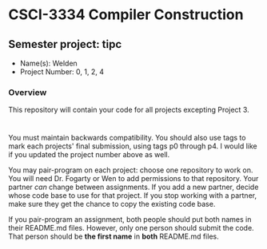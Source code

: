 # CSCI-3334 Compiler Construction
## Semester project: tipc

* Name(s): Welden
* Project Number: 0, 1, 2, 4

### Overview
This repository will contain your code for all projects excepting Project 3.
#
You must maintain backwards compatibility. You should also use tags to mark each projects' final
submission, using tags p0 through p4. I would like if you updated the project number above as well.

You may pair-program on each project: choose one repository to work on. You will need Dr. Fogarty or Wen to add permissions to that repository. Your partner *can* change between assignments. If you add a new partner, decide whose code base to use for that project. If you stop working with a partner, make sure they get the chance to copy the existing code base.

If you pair-program an assignment, both people should put both names in their README.md files. However, only one person should submit the code. That person should be **the first name** in **both** README.md files.
